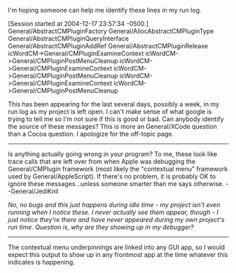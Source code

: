 I'm hoping someone can help me identify these lines in my run log.

    
[Session started at 2004-12-17 23:57:34 -0500.]
General/AbstractCMPluginFactory
General/AllocAbstractCMPluginType
General/AbstractCMPluginQueryInterface
General/AbstractCMPluginAddRef
General/AbstractCMPluginRelease
icWordCM->General/CMPluginExamineContext
icWordCM->General/CMPluginPostMenuCleanup
icWordCM->General/CMPluginExamineContext
icWordCM->General/CMPluginPostMenuCleanup
icWordCM->General/CMPluginExamineContext
icWordCM->General/CMPluginPostMenuCleanup


This has been appearing for the last several days, possibly a week, in my run log as my project is left open. I can't make sense of what google is trying to tell me so I'm not sure if this is good or bad. Can anybody identify the source of these messages? This is more an General/XCode question than a Cocoa question. I apologize for the off-topic page.

----
Is anything actually going wrong in your program? To me, these look like trace calls that are left over from when Apple was debugging the General/CMPlugin framework (most likely the "contextual menu" framework used by General/AppleScript). If there's no problem, it is probably OK to ignore these messages...unless someone smarter than me says otherwise. --General/JediKnil

*No, no bugs and this just happens during idle time - my project isn't even running when I notice these. I never actually see them appear, though - I just notice they're there and have never appeared during my own project's run time. Question is, why are they showing up in *my* debugger?*

----

The contextual menu underpinnings are linked into any GUI app, so I would expect this output to show up in any frontmost app at the time whatever this indicates is happening.